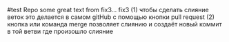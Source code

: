 #test Repo
some great text from fix3...
fix3
(1) чтобы сделать слияние веток это делается в самом gitHub с помощью кнопки pull request
(2) кнопка или команда merge позволяет слиянию и создаёт новый коммит в той ветви где произошло слияние


